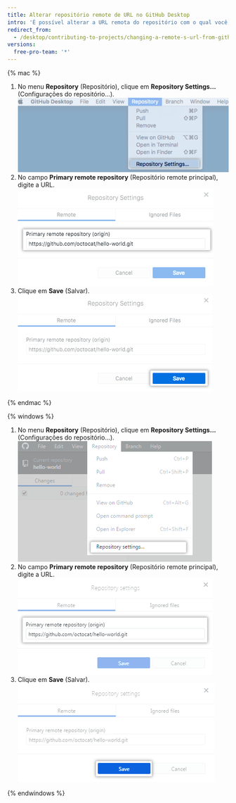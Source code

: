```yaml
---
title: Alterar repositório remote de URL no GitHub Desktop
intro: 'É possível alterar a URL remota do repositório com o qual você estiver trabalhando via {{ site.data.variables.product.prodname_desktop }}. Você pode fazer isso em caso de alteração do nome do repositório, do nome do usuário ou do nome da organização proprietária do repositório.'
redirect_from:
  - /desktop/contributing-to-projects/changing-a-remote-s-url-from-github-desktop
versions:
  free-pro-team: '*'
---
```


{% mac %}

1. No menu **Repository** (Repositório), clique em **Repository Settings...** (Configurações do repositório...). ![Opção de menu Repository Settings (Configurações do repositório)](/assets/images/help/desktop/repository-settings-mac.png)
2. No campo **Primary remote repository** (Repositório remote principal), digite a URL. ![Campo <strong>Primary remote repository</strong> (Repositório remote principal)](/assets/images/help/desktop/repository-settings-remote-mac.png)
3. Clique em **Save** (Salvar). ![Botão Save (Salvar)](/assets/images/help/desktop/repository-settings-save-mac.png)

{% endmac %}

{% windows %}

1. No menu **Repository** (Repositório), clique em **Repository Settings...** (Configurações do repositório...). ![Opção de menu Repository Settings (Configurações do repositório)](/assets/images/help/desktop/repository-settings-win.png)
2. No campo **Primary remote repository** (Repositório remote principal), digite a URL. ![Campo <strong>Primary remote repository</strong> (Repositório remote principal)](/assets/images/help/desktop/repository-settings-remote-win.png)
3. Clique em **Save** (Salvar). ![Botão Save (Salvar)](/assets/images/help/desktop/repository-settings-save-win.png)

{% endwindows %}
